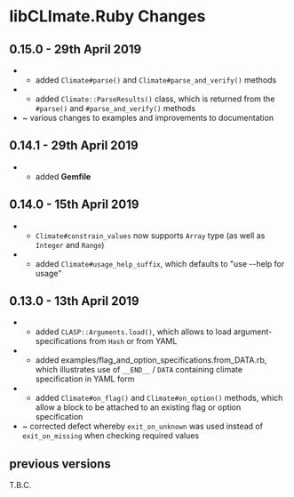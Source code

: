 # **libCLImate.Ruby** Changes

## 0.15.0 - 29th April 2019

* + added ``Climate#parse()`` and ``Climate#parse_and_verify()`` methods
* + added ``Climate::ParseResults()`` class, which is returned from the ``#parse()`` and ``#parse_and_verify()`` methods
* ~ various changes to examples and improvements to documentation

## 0.14.1 - 29th April 2019

* + added **Gemfile**

## 0.14.0 - 15th April 2019

* + ``Climate#constrain_values`` now supports ``Array`` type (as well as ``Integer`` and ``Range``)
* + added ``Climate#usage_help_suffix``, which defaults to "use --help for usage"

## 0.13.0 - 13th April 2019

* + added ``CLASP::Arguments.load()``, which allows to load argument-specifications from ``Hash`` or from YAML
* + added examples/flag_and_option_specifications.from_DATA.rb, which illustrates use of ``__END__`` / ``DATA`` containing climate specification in YAML form
* + added ``Climate#on_flag()`` and ``Climate#on_option()`` methods, which allow a block to be attached to an existing flag or option specification
* ~ corrected defect whereby ``exit_on_unknown`` was used instead of ``exit_on_missing`` when checking required values


## previous versions

T.B.C.


